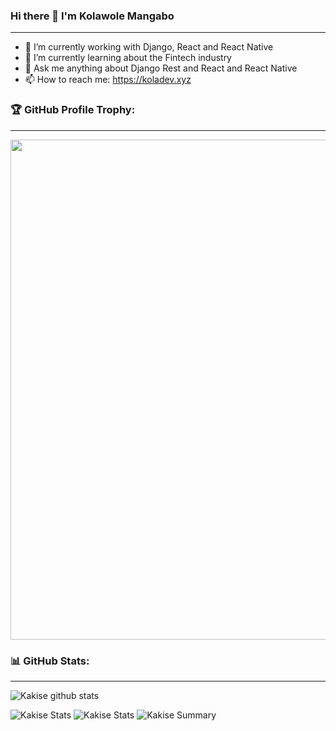 ### Hi there 👋 I'm Kolawole Mangabo
---

- 🔭 I’m currently working with Django, React and React Native
- 🌱 I’m currently learning about the Fintech industry
- 💬 Ask me anything about Django Rest and React and React Native
- 📫 How to reach me: https://koladev.xyz

### 🏆 GitHub Profile Trophy:
---
<a href="https://github.com/ryo-ma/github-profile-trophy">
  <img width=800 src="https://github-profile-trophy.vercel.app/?username=koladev32&column=8&theme=radical&no-frame=true&no-bg=true"/>
</a>


### 📊 GitHub Stats:
---
![Kakise github stats](https://github-readme-stats.vercel.app/api?username=koladev32&theme=radical&show_icons=true&count_private=true)

![Kakise Stats](https://github-profile-summary-cards.vercel.app/api/cards/repos-per-language?username=koladev32&theme=solarized_dark)
![Kakise Stats](https://github-profile-summary-cards.vercel.app/api/cards/most-commit-language?username=koladev32&theme=solarized_dark)
![Kakise Summary](https://github-profile-summary-cards.vercel.app/api/cards/profile-details?username=koladev32&theme=solarized_dark)

